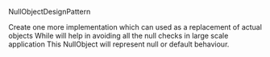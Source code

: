 NullObjectDesignPattern

Create one more implementation which can used as a replacement of actual objects
While will help in avoiding all the null checks in large scale application
This NullObject will represent null or default behaviour.